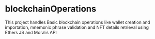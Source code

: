 # blockchainOperations
This project handles Basic blockchain operations like wallet creation and importation, mnemonic phrase validation and NFT details retrieval using Ethers JS and Moralis API 
